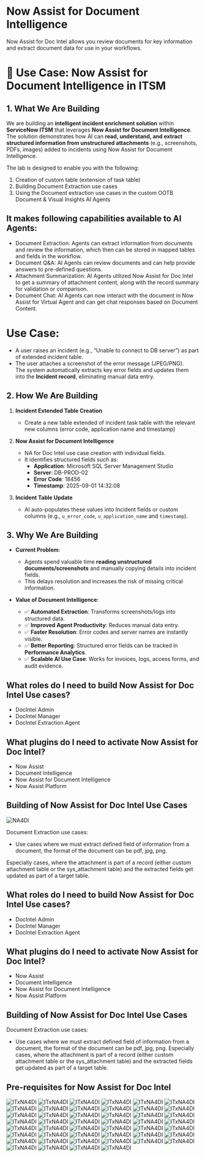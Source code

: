 # Now Assist for Document Intelligence
Now Assist for Doc Intel allows you review documents for key information and extract document data for use in your workflows.

# 📑 Use Case: Now Assist for Document Intelligence in ITSM

## 1. What We Are Building
We are building an **intelligent incident enrichment solution** within **ServiceNow ITSM** that leverages **Now Assist for Document Intelligence**.  
The solution demonstrates how AI can **read, understand, and extract structured information from unstructured attachments** (e.g., screenshots, PDFs, images) added to incidents using Now Assist for Document Intelligence.

The lab is designed to enable you with the following:
1. Creation of custom table (extension of task table)
2. Building Document Extraction use cases
3. Using the Document extraction use cases in the custom OOTB Document & Visual Insights AI Agents


## It makes following capabilities available to AI Agents:
- Document Extraction: Agents can extract information from documents and review the information, which then can be stored in mapped tables and fields in the workflow.
- Document Q&A: AI Agents can review documents and can help provide answers to pre-defined questions.
- Attachment Summarization: AI Agents utilized Now Assist for Doc Intel to get a summary of attachment content, along with the record summary for validation or comparison.
- Document Chat: AI Agents can now interact with the document in Now Assist for Virtual Agent and can get chat responses based on Document Content.

# Use Case: 
   - A user raises an incident (e.g., “Unable to connect to DB server”) as part of extended incident table.
   - The user attaches a screenshot of the error message (JPEG/PNG).  
The system automatically extracts key error fields and updates them into the **Incident record**, eliminating manual data entry.


## 2. How We Are Building
1. **Incident Extended Table Creation**  
   - Create a new table extended of incident task table with the relevant new columns (error code, application name and timestamp)

2. **Now Assist for Document Intelligence**  
   - NA for Doc Intel use case creation with individual fields.  
   - It identifies structured fields such as:  
     - **Application**: Microsoft SQL Server Management Studio  
     - **Server**: DB-PROD-02  
     - **Error Code**: 18456  
     - **Timestamp**: 2025-09-01 14:32:08  

3. **Incident Table Update**  
   - AI auto-populates these values into Incident fields or custom columns (e.g., `u_error_code`, `u_application_name` and `timestamp`).  


## 3. Why We Are Building
- **Current Problem**:  
  - Agents spend valuable time **reading unstructured documents/screenshots** and manually copying details into incident fields.  
  - This delays resolution and increases the risk of missing critical information.  

- **Value of Document Intelligence**:  
  - ✅ **Automated Extraction**: Transforms screenshots/logs into structured data.  
  - ✅ **Improved Agent Productivity**: Reduces manual data entry.  
  - ✅ **Faster Resolution**: Error codes and server names are instantly visible.  
  - ✅ **Better Reporting**: Structured error fields can be tracked in **Performance Analytics**.  
  - ✅ **Scalable AI Use Case**: Works for invoices, logs, access forms, and audit evidence.  


## What roles do I need to build Now Assist for Doc Intel Use cases?
- DocIntel Admin
- DocIntel Manager
- DocIntel Extraction Agent

## What plugins do I need to activate Now Assist for Doc Intel?
- Now Assist
- Document Intelligence
- Now Assist for Document Intelligence
- Now Assist Platform

## Building of Now Assist for Doc Intel Use Cases

![NA4DI](screenshots/NA4DIScreenshot.png)

Document Extraction use cases:
- Use cases where we must extract defined field of information from a document, the format of the document can be pdf, jpg, png.

Especially cases, where the attachment is part of a record (either custom attachment table or the sys_attachment table) and the extracted fields get updated as part of a target table.

## What roles do I need to build Now Assist for Doc Intel Use cases?
- DocIntel Admin
- DocIntel Manager
- DocIntel Extraction Agent

## What plugins do I need to activate Now Assist for Doc Intel?
- Now Assist
- Document Intelligence
- Now Assist for Document Intelligence
- Now Assist Platform

## Building of Now Assist for Doc Intel Use Cases
Document Extraction use cases:
- Use cases where we must extract defined field of information from a document, the format of the document can be pdf, jpg, png.
Especially cases, where the attachment is part of a record (either custom attachment table or the sys_attachment table) and the extracted fields get updated as part of a target table.

## Pre-requisites for Now Assist for Doc Intel

![ITxNA4DI](screenshots/Table1.png)
![ITxNA4DI](screenshots/Table2.png)
![ITxNA4DI](screenshots/Table3.png)
![ITxNA4DI](screenshots/Table4.png)
![ITxNA4DI](screenshots/Table5.png)
![ITxNA4DI](screenshots/Table6.png)
![ITxNA4DI](screenshots/Table7.png)
![ITxNA4DI](screenshots/TableCol1.png)
![ITxNA4DI](screenshots/TableCol2.png)
![ITxNA4DI](screenshots/TableIncident1.png)
![ITxNA4DI](screenshots/TableIncident2.png)
![ITxNA4DI](screenshots/TableIncident3.png)
![ITxNA4DI](screenshots/TableIncident4.png)
![ITxNA4DI](screenshots/TableIncident5.png)
![ITxNA4DI](screenshots/TableIncident6.png)
![ITxNA4DI](screenshots/NADI1.png)
![ITxNA4DI](screenshots/NADI2.png)
![ITxNA4DI](screenshots/NADI3.png)
![ITxNA4DI](screenshots/NADI4.png)
![ITxNA4DI](screenshots/NADI5.png)
![ITxNA4DI](screenshots/NADIUseCase1.png)
![ITxNA4DI](screenshots/NADIUseCase1.png)
![ITxNA4DI](screenshots/NADIUseCase1.png)
![ITxNA4DI](screenshots/NADIUseCase1.png)
![ITxNA4DI](screenshots/NADIUseCase1.png)
![ITxNA4DI](screenshots/NADIUseCase1.png)
![ITxNA4DI](screenshots/NADIUseCase1.png)
![ITxNA4DI](screenshots/NADIUseCase1.png)
![ITxNA4DI](screenshots/NADIUseCase1.png)
![ITxNA4DI](screenshots/NADIUseCase1.png)
![ITxNA4DI](screenshots/NADIUseCase1.png)
![ITxNA4DI](screenshots/NADIUseCaseAutofillComplete.png)
![ITxNA4DI](screenshots/NADIUseCaseComplete.png)
![ITxNA4DI](screenshots/NADIUseCaseFA.png)
![ITxNA4DI](screenshots/NADIUseCaseIntegrate1.png)
![ITxNA4DI](screenshots/NADIUseCaseIntegrate2.png)
![ITxNA4DI](screenshots/NADIUseCaseIntegrate3.png)
![ITxNA4DI](screenshots/NADIUseCaseIntegrate4.png)
![ITxNA4DI](screenshots/NADIUseCaseIntegrate5.png)
![ITxNA4DI](screenshots/NADIUseCaseIntegrate6.png)
![ITxNA4DI](screenshots/NADIUseCaseIntegrate7.png)
![ITxNA4DI](screenshots/NADIUseCaseIntegrate8.png)
![ITxNA4DI](screenshots/NADIUseCaseIntegrate9.png)
![ITxNA4DI](screenshots/NADIUseCaseIntegrate10.png)
![ITxNA4DI](screenshots/NADIUseCaseIntegrate11.png)
![ITxNA4DI](screenshots/NADIUseCaseIntegrate12.png)
